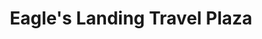---
title: "Eagle's Landing Travel Plaza"
url: /greenhaven/eagles-landing-travel-plaza/
shop: Lebensmittel
---